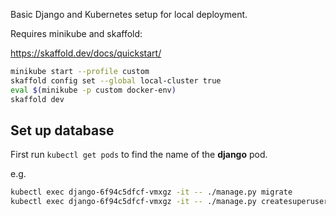 Basic Django and Kubernetes setup for local deployment.

Requires minikube and skaffold:

https://skaffold.dev/docs/quickstart/

```bash
minikube start --profile custom
skaffold config set --global local-cluster true
eval $(minikube -p custom docker-env)
skaffold dev
```

## Set up database

First run `kubectl get pods` to find the name of the **django** pod.

e.g.

```bash
kubectl exec django-6f94c5dfcf-vmxgz -it -- ./manage.py migrate
kubectl exec django-6f94c5dfcf-vmxgz -it -- ./manage.py createsuperuser
```

